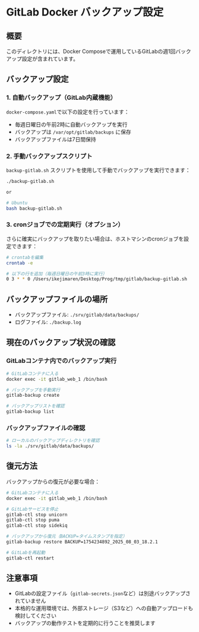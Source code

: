 # GitLab Docker バックアップ設定

## 概要
このディレクトリには、Docker Composeで運用しているGitLabの週1回バックアップ設定が含まれています。

## バックアップ設定

### 1. 自動バックアップ（GitLab内蔵機能）
`docker-compose.yaml`で以下の設定を行っています：
- 毎週日曜日の午前2時に自動バックアップを実行
- バックアップは `/var/opt/gitlab/backups` に保存
- バックアップファイルは7日間保持

### 2. 手動バックアップスクリプト
`backup-gitlab.sh` スクリプトを使用して手動でバックアップを実行できます：

```bash
./backup-gitlab.sh

or

# Ubuntu
bash backup-gitlab.sh
```

### 3. cronジョブでの定期実行（オプション）
さらに確実にバックアップを取りたい場合は、ホストマシンのcronジョブを設定できます：

```bash
# crontabを編集
crontab -e

# 以下の行を追加（毎週日曜日の午前3時に実行）
0 3 * * 0 /Users/ikejimaren/Desktop/Prog/tmp/gitlab/backup-gitlab.sh
```

## バックアップファイルの場所
- バックアップファイル: `./srv/gitlab/data/backups/`
- ログファイル: `./backup.log`

## 現在のバックアップ状況の確認

### GitLabコンテナ内でのバックアップ実行
```bash
# GitLabコンテナに入る
docker exec -it gitlab_web_1 /bin/bash

# バックアップを手動実行
gitlab-backup create

# バックアップリストを確認
gitlab-backup list
```

### バックアップファイルの確認
```bash
# ローカルのバックアップディレクトリを確認
ls -la ./srv/gitlab/data/backups/
```

## 復元方法
バックアップからの復元が必要な場合：

```bash
# GitLabコンテナに入る
docker exec -it gitlab_web_1 /bin/bash

# GitLabサービスを停止
gitlab-ctl stop unicorn
gitlab-ctl stop puma
gitlab-ctl stop sidekiq

# バックアップから復元（BACKUP=タイムスタンプを指定）
gitlab-backup restore BACKUP=1754234892_2025_08_03_18.2.1

# GitLabを再起動
gitlab-ctl restart
```

## 注意事項
- GitLabの設定ファイル（`gitlab-secrets.json`など）は別途バックアップされていません
- 本格的な運用環境では、外部ストレージ（S3など）への自動アップロードも検討してください
- バックアップの動作テストを定期的に行うことを推奨します
